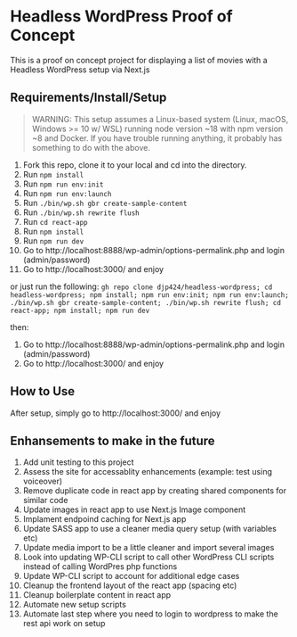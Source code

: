# Headless WordPress Proof of Concept

This is a proof on concept project for displaying a list of movies with a Headless WordPress setup via Next.js

## Requirements/Install/Setup

> WARNING: This setup assumes a Linux-based system (Linux, macOS, Windows >= 10 w/ WSL) running node version ~18 with
> npm version ~8 and Docker. If you have trouble running anything, it probably has something to do with the above.

1. Fork this repo, clone it to your local and cd into the directory.
1. Run `npm install`
1. Run `npm run env:init`
1. Run `npm run env:launch`
1. Run `./bin/wp.sh gbr create-sample-content`
1. Run `./bin/wp.sh rewrite flush`
1. Run `cd react-app`
1. Run `npm install`
1. Run `npm run dev`
1. Go to http://localhost:8888/wp-admin/options-permalink.php and login (admin/password)
1. Go to http://localhost:3000/ and enjoy

or just run the following:
`gh repo clone djp424/headless-wordpress; cd headless-wordpress; npm install; npm run env:init; npm run env:launch; ./bin/wp.sh gbr create-sample-content; ./bin/wp.sh rewrite flush; cd react-app; npm install; npm run dev`

then:
1. Go to http://localhost:8888/wp-admin/options-permalink.php and login (admin/password)
1. Go to http://localhost:3000/ and enjoy

## How to Use

After setup, simply go to http://localhost:3000/ and enjoy

## Enhansements to make in the future

1. Add unit testing to this project
1. Assess the site for accessablity enhancements (example: test using voiceover)
1. Remove duplicate code in react app by creating shared components for similar code
1. Update images in react app to use Next.js Image component
1. Implament endpoind caching for Next.js app
1. Update SASS app to use a cleaner media query setup (with variables etc)
1. Update media import to be a little cleaner and import several images
1. Look into updating WP-CLI script to call other WordPress CLI scripts instead of calling WordPres php functions
1. Update WP-CLI script to account for additional edge cases
1. Cleanup the frontend layout of the react app (spacing etc)
1. Cleanup boilerplate content in react app
1. Automate new setup scripts
1. Automate last step where you need to login to wordpress to make the rest api work on setup